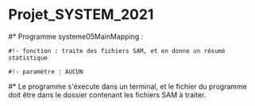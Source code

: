 # Projet_SYSTEM_2021

#* Programme systeme05MainMapping :

    #!- fonction : traite des fichiers SAM, et en donne un résumé statistique

    #!- paramètre : AUCUN

#* Le programme s'éxecute dans un terminal, et le fichier du programme doit être dans le dossier contenant les fichiers SAM à traiter.
